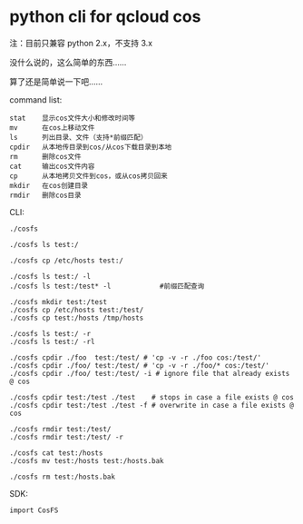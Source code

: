 # python cli for qcloud cos

注：目前只兼容 python 2.x，不支持 3.x

没什么说的，这么简单的东西……

算了还是简单说一下吧……

command list:

    stat    显示cos文件大小和修改时间等
    mv      在cos上移动文件
    ls      列出目录、文件（支持*前缀匹配）
    cpdir   从本地传目录到cos/从cos下载目录到本地
    rm      删除cos文件
    cat     输出cos文件内容
    cp      从本地拷贝文件到cos，或从cos拷贝回来
    mkdir   在cos创建目录
    rmdir   删除cos目录

CLI:

    ./cosfs

    ./cosfs ls test:/

    ./cosfs cp /etc/hosts test:/

    ./cosfs ls test:/ -l
    ./cosfs ls test:/test* -l            #前缀匹配查询

    ./cosfs mkdir test:/test
    ./cosfs cp /etc/hosts test:/test/
    ./cosfs cp test:/hosts /tmp/hosts

    ./cosfs ls test:/ -r
    ./cosfs ls test:/ -rl

    ./cosfs cpdir ./foo  test:/test/ # 'cp -v -r ./foo cos:/test/'
    ./cosfs cpdir ./foo/ test:/test/ # 'cp -v -r ./foo/* cos:/test/'
    ./cosfs cpdir ./foo/ test:/test/ -i # ignore file that already exists @ cos

    ./cosfs cpdir test:/test ./test    # stops in case a file exists @ cos
    ./cosfs cpdir test:/test ./test -f # overwrite in case a file exists @ cos

    ./cosfs rmdir test:/test/
    ./cosfs rmdir test:/test/ -r

    ./cosfs cat test:/hosts
    ./cosfs mv test:/hosts test:/hosts.bak

    ./cosfs rm test:/hosts.bak

SDK:

    import CosFS

